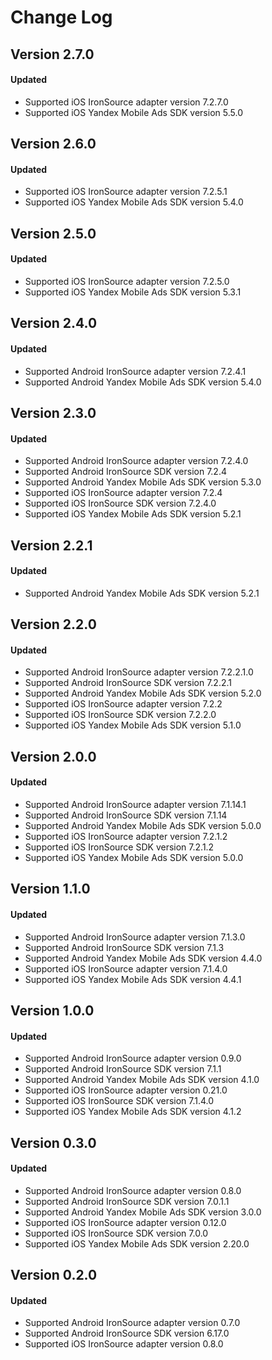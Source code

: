 # Change Log

## Version 2.7.0

#### Updated
* Supported iOS IronSource adapter version 7.2.7.0
* Supported iOS Yandex Mobile Ads SDK version 5.5.0

## Version 2.6.0

#### Updated
* Supported iOS IronSource adapter version 7.2.5.1
* Supported iOS Yandex Mobile Ads SDK version 5.4.0

## Version 2.5.0

#### Updated
* Supported iOS IronSource adapter version 7.2.5.0
* Supported iOS Yandex Mobile Ads SDK version 5.3.1

## Version 2.4.0

#### Updated
* Supported Android IronSource adapter version 7.2.4.1
* Supported Android Yandex Mobile Ads SDK version 5.4.0

## Version 2.3.0

#### Updated
* Supported Android IronSource adapter version 7.2.4.0
* Supported Android IronSource SDK version 7.2.4
* Supported Android Yandex Mobile Ads SDK version 5.3.0
* Supported iOS IronSource adapter version 7.2.4
* Supported iOS IronSource SDK version 7.2.4.0
* Supported iOS Yandex Mobile Ads SDK version 5.2.1

## Version 2.2.1

#### Updated
* Supported Android Yandex Mobile Ads SDK version 5.2.1

## Version 2.2.0

#### Updated
* Supported Android IronSource adapter version 7.2.2.1.0
* Supported Android IronSource SDK version 7.2.2.1
* Supported Android Yandex Mobile Ads SDK version 5.2.0
* Supported iOS IronSource adapter version 7.2.2
* Supported iOS IronSource SDK version 7.2.2.0
* Supported iOS Yandex Mobile Ads SDK version 5.1.0

## Version 2.0.0

#### Updated
* Supported Android IronSource adapter version 7.1.14.1
* Supported Android IronSource SDK version 7.1.14
* Supported Android Yandex Mobile Ads SDK version 5.0.0
* Supported iOS IronSource adapter version 7.2.1.2
* Supported iOS IronSource SDK version 7.2.1.2
* Supported iOS Yandex Mobile Ads SDK version 5.0.0

## Version 1.1.0

#### Updated
* Supported Android IronSource adapter version 7.1.3.0
* Supported Android IronSource SDK version 7.1.3
* Supported Android Yandex Mobile Ads SDK version 4.4.0
* Supported iOS IronSource adapter version 7.1.4.0
* Supported iOS Yandex Mobile Ads SDK version 4.4.1

## Version 1.0.0

#### Updated
* Supported Android IronSource adapter version 0.9.0
* Supported Android IronSource SDK version 7.1.1
* Supported Android Yandex Mobile Ads SDK version 4.1.0
* Supported iOS IronSource adapter version 0.21.0
* Supported iOS IronSource SDK version 7.1.4.0
* Supported iOS Yandex Mobile Ads SDK version 4.1.2

## Version 0.3.0

#### Updated
* Supported Android IronSource adapter version 0.8.0
* Supported Android IronSource SDK version 7.0.1.1
* Supported Android Yandex Mobile Ads SDK version 3.0.0
* Supported iOS IronSource adapter version 0.12.0
* Supported iOS IronSource SDK version 7.0.0
* Supported iOS Yandex Mobile Ads SDK version 2.20.0

## Version 0.2.0

#### Updated
* Supported Android IronSource adapter version 0.7.0
* Supported Android IronSource SDK version 6.17.0
* Supported iOS IronSource adapter version 0.8.0
